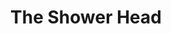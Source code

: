 ---
title: 'The Shower Head'
episode: 16
pc: 715
written: Peter Mehlman & Marjorie Gross
directed: Andy Ackerman
aired: February 15, 1996
imdb: 'http://www.imdb.com/title/tt0697776/'
wiki: 'https://en.wikipedia.org/wiki/The_Shower_Head'
taxonomy:
    category:
        - episode
---